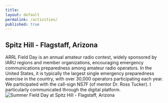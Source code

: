 ```yaml
---
title:
layout: default
permalink: /activities/
published: true
---
```



## Spitz Hill - Flagstaff, Arizona
ARRL Field Day is an annual amateur radio contest, widely sponsored by IARU regions and member organizations, encouraging emergency communications preparedness among amateur radio operators. In the United States, it is typically the largest single emergency preparedness exercise in the country, with over 30,000 operators participating each year. We participated with the call-sign NS7F (of mentor Dr. Ross Tucker). I particularly communicated through the digital platform.
![Summer Field Day at Spitz Hill - Flagstaff, Arizona](../assets/images/mtspitzcollage.png)

